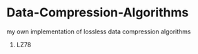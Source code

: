 # Data-Compression-Algorithms
my own implementation of lossless data compression algorithms 

1. LZ78
